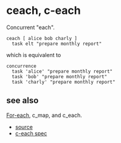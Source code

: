 
# ceach, c-each

Concurrent "each".

```
ceach [ alice bob charly ]
  task elt "prepare monthly report"
```
which is equivalent to
```
concurrence
  task 'alice' "prepare monthly report"
  task 'bob' "prepare monthly report"
  task 'charly' "prepare monthly report"
```

## see also

[For-each](for_each.md), c_map, and c_each.


* [source](https://github.com/floraison/flor/tree/master/lib/flor/punit/c_each.rb)
* [c-each spec](https://github.com/floraison/flor/tree/master/spec/punit/c_each_spec.rb)

